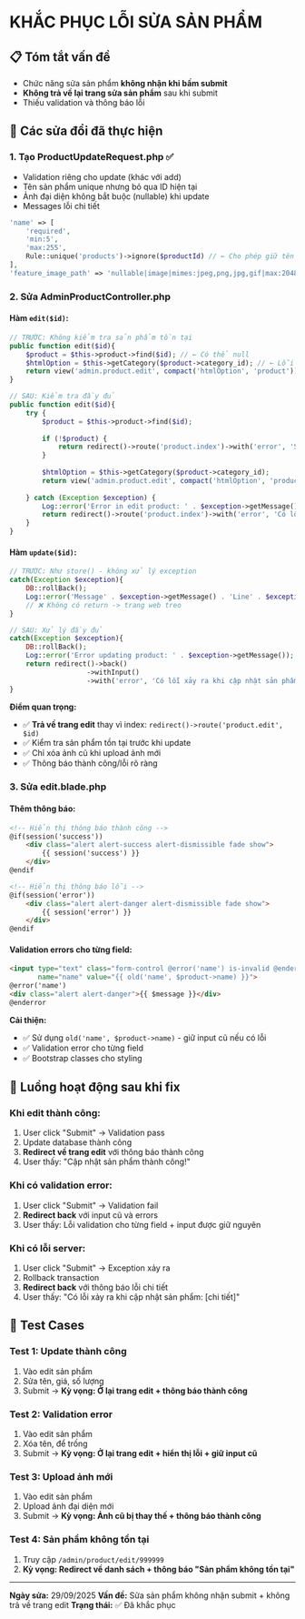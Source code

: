 # KHẮC PHỤC LỖI SỬA SẢN PHẨM

## 📋 Tóm tắt vấn đề
- Chức năng sửa sản phẩm **không nhận khi bấm submit**
- **Không trả về lại trang sửa sản phẩm** sau khi submit
- Thiếu validation và thông báo lỗi

## 🔧 Các sửa đổi đã thực hiện

### 1. **Tạo ProductUpdateRequest.php** ✅
- Validation riêng cho update (khác với add)
- Tên sản phẩm unique nhưng bỏ qua ID hiện tại
- Ảnh đại diện không bắt buộc (nullable) khi update
- Messages lỗi chi tiết

```php
'name' => [
    'required',
    'min:5', 
    'max:255',
    Rule::unique('products')->ignore($productId) // ← Cho phép giữ tên cũ
],
'feature_image_path' => 'nullable|image|mimes:jpeg,png,jpg,gif|max:2048', // ← nullable
```

### 2. **Sửa AdminProductController.php**

#### **Hàm `edit($id)`:**
```php
// TRƯỚC: Không kiểm tra sản phẩm tồn tại
public function edit($id){
    $product = $this->product->find($id); // ← Có thể null
    $htmlOption = $this->getCategory($product->category_id); // ← Lỗi nếu null
    return view('admin.product.edit', compact('htmlOption', 'product'));
}

// SAU: Kiểm tra đầy đủ
public function edit($id){
    try {
        $product = $this->product->find($id);
        
        if (!$product) {
            return redirect()->route('product.index')->with('error', 'Sản phẩm không tồn tại');
        }
        
        $htmlOption = $this->getCategory($product->category_id);
        return view('admin.product.edit', compact('htmlOption', 'product'));
        
    } catch (Exception $exception) {
        Log::error('Error in edit product: ' . $exception->getMessage());
        return redirect()->route('product.index')->with('error', 'Có lỗi xảy ra');
    }
}
```

#### **Hàm `update($id)`:**
```php
// TRƯỚC: Như store() - không xử lý exception
catch(Exception $exception){
    DB::rollBack();
    Log::error('Message' . $exception->getMessage() . 'Line' . $exception->getLine());
    // ❌ Không có return -> trang web treo
}

// SAU: Xử lý đầy đủ
catch(Exception $exception){
    DB::rollBack();
    Log::error('Error updating product: ' . $exception->getMessage());
    return redirect()->back()
                   ->withInput()
                   ->with('error', 'Có lỗi xảy ra khi cập nhật sản phẩm: ' . $exception->getMessage());
}
```

**Điểm quan trọng:**
- ✅ **Trả về trang edit** thay vì index: `redirect()->route('product.edit', $id)`
- ✅ Kiểm tra sản phẩm tồn tại trước khi update
- ✅ Chỉ xóa ảnh cũ khi upload ảnh mới
- ✅ Thông báo thành công/lỗi rõ ràng

### 3. **Sửa edit.blade.php**

#### **Thêm thông báo:**
```html
<!-- Hiển thị thông báo thành công -->
@if(session('success'))
    <div class="alert alert-success alert-dismissible fade show">
        {{ session('success') }}
    </div>
@endif

<!-- Hiển thị thông báo lỗi -->
@if(session('error'))
    <div class="alert alert-danger alert-dismissible fade show">
        {{ session('error') }}
    </div>
@endif
```

#### **Validation errors cho từng field:**
```html
<input type="text" class="form-control @error('name') is-invalid @enderror" 
       name="name" value="{{ old('name', $product->name) }}">
@error('name')
<div class="alert alert-danger">{{ $message }}</div>
@enderror
```

**Cải thiện:**
- ✅ Sử dụng `old('name', $product->name)` - giữ input cũ nếu có lỗi
- ✅ Validation error cho từng field
- ✅ Bootstrap classes cho styling

## 🎯 Luồng hoạt động sau khi fix

### **Khi edit thành công:**
1. User click "Submit" → Validation pass
2. Update database thành công
3. **Redirect về trang edit** với thông báo thành công
4. User thấy: "Cập nhật sản phẩm thành công!" 

### **Khi có validation error:**
1. User click "Submit" → Validation fail  
2. **Redirect back** với input cũ và errors
3. User thấy: Lỗi validation cho từng field + input được giữ nguyên

### **Khi có lỗi server:**
1. User click "Submit" → Exception xảy ra
2. Rollback transaction
3. **Redirect back** với thông báo lỗi chi tiết
4. User thấy: "Có lỗi xảy ra khi cập nhật sản phẩm: [chi tiết]"

## 🔧 Test Cases

### Test 1: Update thành công
1. Vào edit sản phẩm
2. Sửa tên, giá, số lượng
3. Submit → **Kỳ vọng: Ở lại trang edit + thông báo thành công**

### Test 2: Validation error  
1. Vào edit sản phẩm
2. Xóa tên, để trống
3. Submit → **Kỳ vọng: Ở lại trang edit + hiển thị lỗi + giữ input cũ**

### Test 3: Upload ảnh mới
1. Vào edit sản phẩm  
2. Upload ảnh đại diện mới
3. Submit → **Kỳ vọng: Ảnh cũ bị thay thế + thông báo thành công**

### Test 4: Sản phẩm không tồn tại
1. Truy cập `/admin/product/edit/999999`
2. **Kỳ vọng: Redirect về danh sách + thông báo "Sản phẩm không tồn tại"**

---
**Ngày sửa:** 29/09/2025
**Vấn đề:** Sửa sản phẩm không nhận submit + không trả về trang edit
**Trạng thái:** ✅ Đã khắc phục